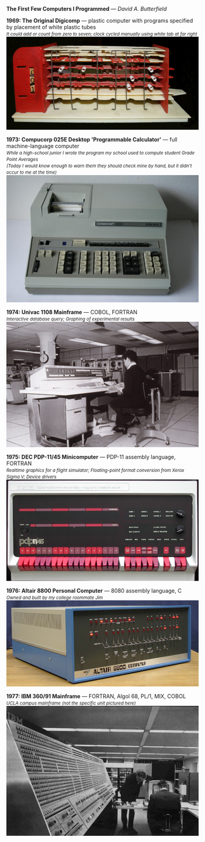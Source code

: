 **The First Few Computers I Programmed** &mdash; *David A. Butterfield*

<b>1969: The Original Digicomp</b> &mdash; plastic computer with programs specified by placement of white plastic tubes    
<SMALL><em>It could add or count from zero to seven; clock cycled manually using white tab at far right</em></SMALL>    
![1969 Digicomp](https://github.com/DavidButterfield/Random/blob/master/PRE-1983/Digicomp.jpg "1969 Digicomp plastic digital computer")

<b>1973: Compucorp 025E Desktop 'Programmable Calculator'</b> &mdash; full machine-language computer    
<SMALL><em>
While a high-school junior I wrote the program my school used to compute student Grade Point Averages    
(Today I would know enough to warn them they should check mine by hand, but it didn't occur to me at the time)    
</em></SMALL>
![1973 Compucorp 025E](https://github.com/DavidButterfield/Random/blob/master/PRE-1983/Compucorp_025E.jpg "1973 Compucorp 025E desktop computer")

<b>1974: Univac 1108 Mainframe</b> &mdash; COBOL, FORTRAN    
<SMALL><em>Interactive database query; Graphing of experimental results</em></SMALL>    
![1974 Univac 1108](https://github.com/DavidButterfield/Random/blob/master/PRE-1983/Univac_1108.jpg "1974 Univac 1108 mainframe")

<b>1975: DEC PDP-11/45 Minicomputer</b> &mdash; PDP-11 assembly language, FORTRAN    
<SMALL><em>Realtime graphics for a flight simulator; Floating-point format conversion from Xerox Sigma V; Device drivers</em></SMALL>    
![1975 PDP-11/45](https://github.com/DavidButterfield/Random/blob/master/PRE-1983/pdp11-45.jpg "1975 Digital Equipment Corporation PDP-11/45 minicomputer")

<b>1976: Altair 8800 Personal Computer</b> &mdash; 8080 assembly language, C    
<SMALL><em>Owned and built by my college roommate Jim</em></SMALL>    
![1976 Altair 8080](https://github.com/DavidButterfield/Random/blob/master/PRE-1983/Altair_8080.jpg "1976 Altair 8080 personal computer")

<b>1977: IBM 360/91 Mainframe</b> &mdash; FORTRAN, Algol 68, PL/1, MIX, COBOL    
<SMALL><em>UCLA campus mainframe (not the specific unit pictured here)</em></SMALL>    
![1977 IBM 360/91](https://github.com/DavidButterfield/Random/blob/master/PRE-1983/IBM_360-91.jpg "1977 IBM 360/91 mainframe")
